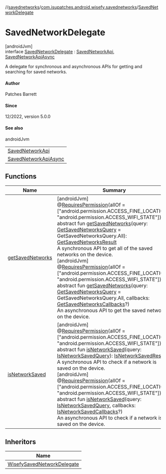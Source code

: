//[savednetworks](../../../index.md)/[com.isupatches.android.wisefy.savednetworks](../index.md)/[SavedNetworkDelegate](index.md)

# SavedNetworkDelegate

[androidJvm]\
interface [SavedNetworkDelegate](index.md) : [SavedNetworkApi](../-saved-network-api/index.md), [SavedNetworkApiAsync](../-saved-network-api-async/index.md)

A delegate for synchronous and asynchronous APIs for getting and searching for saved networks.

#### Author

Patches Barrett

#### Since

12/2022, version 5.0.0

#### See also

androidJvm

| |
|---|
| [SavedNetworkApi](../-saved-network-api/index.md) |
| [SavedNetworkApiAsync](../-saved-network-api-async/index.md) |

## Functions

| Name | Summary |
|---|---|
| [getSavedNetworks](../-saved-network-api/get-saved-networks.md) | [androidJvm]<br>@[RequiresPermission](https://developer.android.com/reference/kotlin/androidx/annotation/RequiresPermission.html)(allOf = [&quot;android.permission.ACCESS_FINE_LOCATION&quot;, &quot;android.permission.ACCESS_WIFI_STATE&quot;])<br>abstract fun [getSavedNetworks](../-saved-network-api/get-saved-networks.md)(query: [GetSavedNetworksQuery](../../com.isupatches.android.wisefy.savednetworks.entities/-get-saved-networks-query/index.md) = GetSavedNetworksQuery.All): [GetSavedNetworksResult](../../com.isupatches.android.wisefy.savednetworks.entities/-get-saved-networks-result/index.md)<br>A synchronous API to get all of the saved networks on the device.<br>[androidJvm]<br>@[RequiresPermission](https://developer.android.com/reference/kotlin/androidx/annotation/RequiresPermission.html)(allOf = [&quot;android.permission.ACCESS_FINE_LOCATION&quot;, &quot;android.permission.ACCESS_WIFI_STATE&quot;])<br>abstract fun [getSavedNetworks](../-saved-network-api-async/get-saved-networks.md)(query: [GetSavedNetworksQuery](../../com.isupatches.android.wisefy.savednetworks.entities/-get-saved-networks-query/index.md) = GetSavedNetworksQuery.All, callbacks: [GetSavedNetworksCallbacks](../../com.isupatches.android.wisefy.savednetworks.callbacks/-get-saved-networks-callbacks/index.md)?)<br>An asynchronous API to get the saved networks on the device. |
| [isNetworkSaved](../-saved-network-api/is-network-saved.md) | [androidJvm]<br>@[RequiresPermission](https://developer.android.com/reference/kotlin/androidx/annotation/RequiresPermission.html)(allOf = [&quot;android.permission.ACCESS_FINE_LOCATION&quot;, &quot;android.permission.ACCESS_WIFI_STATE&quot;])<br>abstract fun [isNetworkSaved](../-saved-network-api/is-network-saved.md)(query: [IsNetworkSavedQuery](../../com.isupatches.android.wisefy.savednetworks.entities/-is-network-saved-query/index.md)): [IsNetworkSavedResult](../../com.isupatches.android.wisefy.savednetworks.entities/-is-network-saved-result/index.md)<br>A synchronous API to check if a network is saved on the device.<br>[androidJvm]<br>@[RequiresPermission](https://developer.android.com/reference/kotlin/androidx/annotation/RequiresPermission.html)(allOf = [&quot;android.permission.ACCESS_FINE_LOCATION&quot;, &quot;android.permission.ACCESS_WIFI_STATE&quot;])<br>abstract fun [isNetworkSaved](../-saved-network-api-async/is-network-saved.md)(query: [IsNetworkSavedQuery](../../com.isupatches.android.wisefy.savednetworks.entities/-is-network-saved-query/index.md), callbacks: [IsNetworkSavedCallbacks](../../com.isupatches.android.wisefy.savednetworks.callbacks/-is-network-saved-callbacks/index.md)?)<br>An asynchronous API to check if a network is saved on the device. |

## Inheritors

| Name |
|---|
| [WisefySavedNetworkDelegate](../-wisefy-saved-network-delegate/index.md) |
